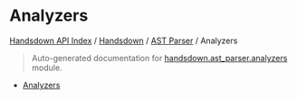 # Analyzers

[Handsdown API Index](../../../README.md#handsdown-api-index) /
[Handsdown](../../index.md#handsdown) /
[AST Parser](../index.md#ast-parser) /
Analyzers

> Auto-generated documentation for [handsdown.ast_parser.analyzers](https://github.com/vemel/handsdown/blob/main/handsdown/ast_parser/analyzers/__init__.py) module.

- [Analyzers](#analyzers)
